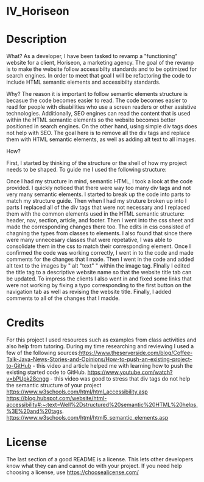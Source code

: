 # IV_Horiseon
# Description
What? As a developer, I have been tasked to revamp a "functioning" website for a client, Horiseon, a marketing agency. The goal of the revamp is to make the website follow accessibilty standards and to be optimized for search engines. In order to meet that goal I will be refactoring the code to include HTML semantic elements and accessibilty standards.

Why? The reason it is important to follow semantic elements structure is becasue the code becomes easier to read. The code becomes easier to read for people with disabilities who use a screen readers or other assistive technologies. Additionally, SEO engines can read the content that is used within the HTML semantic elements so the website becomes better positioned in search engines. On the other hand, using simple div tags does not help with SEO. The goal here is to remove all the div tags and replace them with HTML semantic elements, as well as adding alt text to all images.

How?

First, I started by thinking of the structure or the shell of how my project needs to be shaped. To guide me I used the following structure:

Once I had my structure in mind, semantic HTML, I took a look at the code provided. I quickly noticed that there were way too many div tags and not very many semantic elements. I started to break up the code into parts to match my structure guide. Then when I had my struture broken up into I parts I replaced all of the div tags that were not necessary and I replaced them with the common elements used in the HTML semantic structure: header, nav, section, article, and footer. Then I went into the css sheet and made the corresponding changes there too. The edits in css consisted of chagning the types from classes to elements. I also found that since there were many unnecesary classes that were repetative, I was able to consolidate them in the css to match their corresponding element. Once I confirmed the code was working correctly, I went in to the code and made comments for the changes that I made. Then I went in the code and added alt text to the images by " alt "text" " within the image tag. FInally I edited the title tag to a descriptive website name so that the website title tab can be updated. To impress the clients I also went in and fixed some links that were not working by fixing a typo corresponding to the first button on the navigation tab as well as revising the website title. Finally, I added comments to all of the changes that I madde. 

# Credits 
For this project I used resources such as examples from class activities and also help from tutoring. During my time researching and reviewing I used a few of the following sources:https://www.theserverside.com/blog/Coffee-Talk-Java-News-Stories-and-Opinions/How-to-push-an-existing-project-to-GitHub - this video and article helped me with learning how to push the existing started code to GitHub. https://www.youtube.com/watch?v=bPUpk28cngg - this video was good to stress that div tags do not help the semantic structure of your project https://www.w3schools.com/html/html_accessibility.asp https://blog.hubspot.com/website/html-accessibility#:~:text=Well%2Dstructured%20semantic%20HTML%20helps,%3E%20and%20tags. https://www.w3schools.com/html/html5_semantic_elements.asp

# License
The last section of a good README is a license. This lets other developers know what they can and cannot do with your project. If you need help choosing a license, use https://choosealicense.com/